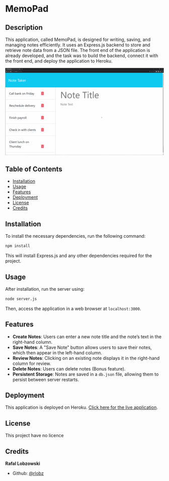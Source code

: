 # MemoPad

## Description

This application, called MemoPad, is designed for writing, saving, and managing notes efficiently. It uses an Express.js backend to store and retrieve note data from a JSON file. The front end of the application is already developed, and the task was to build the backend, connect it with the front end, and deploy the application to Heroku.

![Gif demo of MemoPad](./Assets/11-express-homework-demo.gif)

## Table of Contents

- [Installation](#installation)
- [Usage](#usage)
- [Features](#features)
- [Deployment](#deployment)
- [License](#license)
- [Credits](#credits)

## Installation

To install the necessary dependencies, run the following command:

```bash
npm install
```

This will install Express.js and any other dependencies required for the project.

## Usage

After installation, run the server using:

```bash
node server.js
```

Then, access the application in a web browser at `localhost:3000`.

## Features

- **Create Notes**: Users can enter a new note title and the note’s text in the right-hand column.
- **Save Notes**: A "Save Note" button allows users to save their notes, which then appear in the left-hand column.
- **Review Notes**: Clicking on an existing note displays it in the right-hand column for review.
- **Delete Notes**: Users can delete notes (Bonus feature).
- **Persistent Storage**: Notes are saved in a `db.json` file, allowing them to persist between server restarts.

## Deployment

This application is deployed on Heroku. [Click here for the live application](<https://memo-pad-369a08babb24.herokuapp.com/>).

## License

This project have no licence

## Credits

**Rafal Lobzowski**
- Github: [@rlobz](https://github.com/rlobz)
